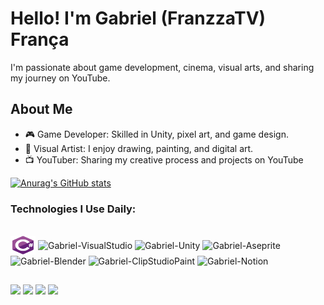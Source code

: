 # Hello! I'm Gabriel (FranzzaTV) França

I'm passionate about game development, cinema, visual arts, and sharing my journey on YouTube.

## About Me
- 🎮 Game Developer: Skilled in Unity, pixel art, and game design.
- 🎨 Visual Artist: I enjoy drawing, painting, and digital art.
- 📺 YouTuber: Sharing my creative process and projects on YouTube

[![Anurag's GitHub stats](https://github-readme-stats.vercel.app/api?username=GabrielFranca&show_icons=true&bg_color=212830&text_color=e2e2e2&icon_color=d6a310)](https://github.com/anuraghazra/github-readme-stats)

### Technologies I Use Daily:
<div style="display: inline_block"><br>
  <img align="center" alt="Gabriel-Csharp" height="30" width="40" src="https://raw.githubusercontent.com/devicons/devicon/master/icons/csharp/csharp-original.svg">
  <img align="center" alt="Gabriel-VisualStudio" height="30" width="30" src="https://cdn.jsdelivr.net/gh/devicons/devicon@latest/icons/visualstudio/visualstudio-original.svg" />
  <img align="center" alt="Gabriel-Unity" height="30" width="40" src="https://cdn.jsdelivr.net/gh/devicons/devicon@latest/icons/unity/unity-original.svg">
  <img align="center" alt="Gabriel-Aseprite" height="30" width="30" src=https://upload.wikimedia.org/wikipedia/commons/thumb/6/69/Logo_Aseprite.svg/640px-Logo_Aseprite.svg.png />
  <img align="center" alt="Gabriel-Blender" height="30" width="40" src="https://cdn.jsdelivr.net/gh/devicons/devicon@latest/icons/blender/blender-original.svg" />
  <img align="center" alt="Gabriel-ClipStudioPaint" height="30" width="30" src="https://upload.wikimedia.org/wikipedia/en/6/66/Clip_Studio_Paint_app_logo.png" />
  <img align="center" alt="Gabriel-Notion" height="30" width="30" src="https://cdn.jsdelivr.net/gh/devicons/devicon@latest/icons/notion/notion-original.svg" />
</div>

##

<div> 
  <a href="https://www.youtube.com/@FranzzaaTV" target="_blank"><img src="https://img.shields.io/badge/YouTube-FF0000?style=for-the-badge&logo=youtube&logoColor=white" target="_blank"></a>
  <a href="https://www.instagram.com/franzzatv" target="_blank"><img src="https://img.shields.io/badge/-Instagram-%23E4405F?style=for-the-badge&logo=instagram&logoColor=white" target="_blank"></a>
  <a href="https://x.com/FranzzaTV" target="_blank"><img src="https://img.shields.io/badge/Twitter-1DA1F2?style=for-the-badge&logo=twitter&logoColor=white" target="_blank"></a>
  <a href="https://franzzatv.itch.io/" target="_blank"><img src="https://img.shields.io/badge/Itch.io-FA5C5C?style=for-the-badge&logo=itchdotio&logoColor=white" target="_blank"></a>
</div>
 
